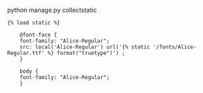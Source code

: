 python manage.py collectstatic

    {% load static %}

        @font-face {
        font-family: "Alice-Regular";
        src: local('Alice-Regular') url('{% static '/fonts/Alice-Regular.ttf' %} format("truetype")') ;
        }

        body {
        font-family: "Alice-Regular";
        }